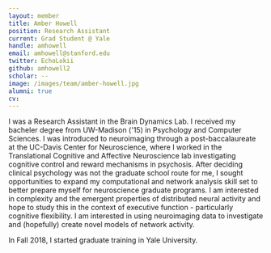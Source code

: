 ```yaml
---
layout: member
title: Amber Howell
position: Research Assistant
current: Grad Student @ Yale
handle: amhowell
email: amhowell@stanford.edu
twitter: EchoLokii
github: amhowell2
scholar: --
image: /images/team/amber-howell.jpg
alumni: true
cv: 
---
```


I was a Research Assistant in the Brain Dynamics Lab. I received my bacheler degree from UW-Madison ('15) in Psychology and Computer Sciences. I was introduced to neuroimaging through a post-baccalaureate at the UC-Davis Center for Neuroscience, where I worked in the Translational Cognitive and Affective Neuroscience lab investigating cognitive control and reward mechanisms in psychosis. After deciding clinical psychology was not the graduate school route for me, I sought opportunities to expand my computational and network analysis skill set to better prepare myself for neuroscience graduate programs. I am interested in complexity and the emergent properties of distributed neural activity and hope to study this in the context of executive function - particularly cognitive flexibility. I am interested in using neuroimaging data to investigate and (hopefully) create novel models of network activity.

In Fall 2018, I started graduate training in Yale University.